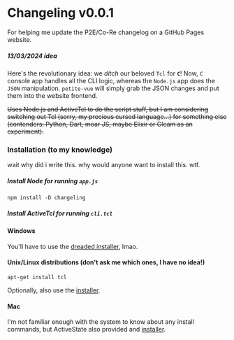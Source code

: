 # Changeling v0.0.1

For helping me update the P2E/Co-Re changelog on a GitHub Pages website.

##### 13/03/2024 idea

Here's the revolutionary idea: we *ditch* our beloved `Tcl` for **`C`**! Now, `C` console app handles all the CLI logic, whereas the `Node.js` app does the `JSON` manipulation. `petite-vue` will simply grab the JSON changes and put them into the website frontend.

~~Uses Node.js and ActiveTcl to do the script stuff, but I am considering switching out Tcl (sorry, my precious cursed language...) for something else (contenders: Python, Dart, moar JS, maybe Elixir or Gleam as an experiment).~~

### Installation (to my knowledge)

wait why did i write this. why would anyone want to install this. wtf.

##### Install Node for running `app.js`

`npm install -D changeling`

##### Install ActiveTcl for running `cli.tcl`

#### Windows

You'll have to use the [dreaded installer](https://platform.activestate.com/ActiveState/ActiveTcl-8.6/auto-fork), lmao.

#### Unix/Linux distributions (don't ask me which ones, I have no idea!)

`apt-get install tcl`

Optionally, also use the [installer](https://platform.activestate.com/ActiveState/ActiveTcl-8.6/auto-fork).

#### Mac

I'm not familiar enough with the system to know about any install commands, but ActiveState also provided and [installer](https://platform.activestate.com/ActiveState/ActiveTcl-8.6/auto-fork).
